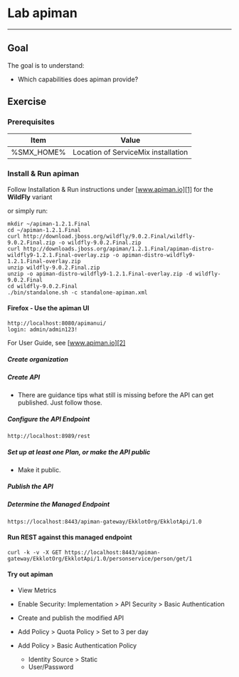 # Lab apiman

---

## Goal

The goal is to understand:

- Which capabilities does apiman provide?

## Exercise

###	Prerequisites

Item       | Value
---------- | ---
%SMX_HOME% | Location of ServiceMix installation

### Install & Run apiman

Follow Installation & Run instructions under [www.apiman.io][1] for the **WildFly** variant

or simply run:

```
mkdir ~/apiman-1.2.1.Final
cd ~/apiman-1.2.1.Final
curl http://download.jboss.org/wildfly/9.0.2.Final/wildfly-9.0.2.Final.zip -o wildfly-9.0.2.Final.zip
curl http://downloads.jboss.org/apiman/1.2.1.Final/apiman-distro-wildfly9-1.2.1.Final-overlay.zip -o apiman-distro-wildfly9-1.2.1.Final-overlay.zip
unzip wildfly-9.0.2.Final.zip
unzip -o apiman-distro-wildfly9-1.2.1.Final-overlay.zip -d wildfly-9.0.2.Final
cd wildfly-9.0.2.Final
./bin/standalone.sh -c standalone-apiman.xml
```

#### Firefox - Use the apiman UI
```
http://localhost:8080/apimanui/
login: admin/admin123!
```

For User Guide, see [www.apiman.io][2]

##### Create organization

##### Create API

- There are guidance tips what still is missing before the API can get published. Just follow those.

##### Configure the API Endpoint

```
http://localhost:8989/rest
```

##### Set up at least one Plan, or make the API public

- Make it public.

##### Publish the API

##### Determine the Managed Endpoint

```
https://localhost:8443/apiman-gateway/EkklotOrg/EkklotApi/1.0
```

#### Run REST against this managed endpoint

```
curl -k -v -X GET https://localhost:8443/apiman-gateway/EkklotOrg/EkklotApi/1.0/personservice/person/get/1
```

#### Try out apiman

- View Metrics
- Enable Security: Implementation > API Security > Basic Authentication
- Create and publish the modified API
- Add Policy > Quota Policy > Set to 3 per day
- Add Policy > Basic Authentication Policy
  - Identity Source > Static
  - User/Password


  [1]: http://www.apiman.io/latest/download.html
  [2]: http://www.apiman.io/latest/user-guide.html

